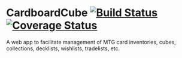 # CardboardCube  [![Build Status](https://travis-ci.com/baronvonvaderham/CardboardCube.svg?token=e6dosT2N6x49im7Ffzix&branch=master)](https://travis-ci.com/baronvonvaderham/CardboardCube) [![Coverage Status](https://coveralls.io/repos/github/baronvonvaderham/CardboardCube/badge.svg?branch=master)](https://coveralls.io/github/baronvonvaderham/CardboardCube?branch=master)
A web app to facilitate management of MTG card inventories, cubes, collections, decklists, wishlists, tradelists, etc.
